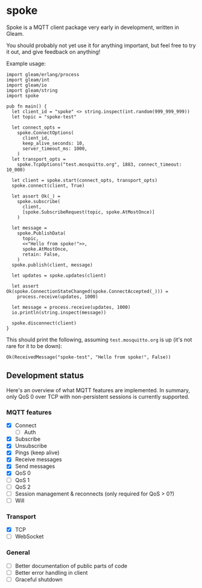 # spoke

Spoke is a MQTT client package very early in development,
written in Gleam.

You should probably not yet use it for anything important,
but feel free to try it out, and give feedback on anything!

Example usage:
```gleam
import gleam/erlang/process
import gleam/int
import gleam/io
import gleam/string
import spoke

pub fn main() {
  let client_id = "spoke" <> string.inspect(int.random(999_999_999))
  let topic = "spoke-test"

  let connect_opts =
    spoke.ConnectOptions(
      client_id,
      keep_alive_seconds: 10,
      server_timeout_ms: 1000,
    )
  let transport_opts =
    spoke.TcpOptions("test.mosquitto.org", 1883, connect_timeout: 10_000)

  let client = spoke.start(connect_opts, transport_opts)
  spoke.connect(client, True)

  let assert Ok(_) =
    spoke.subscribe(
      client,
      [spoke.SubscribeRequest(topic, spoke.AtMostOnce)]
    )

  let message =
    spoke.PublishData(
      topic,
      <<"Hello from spoke!">>,
      spoke.AtMostOnce,
      retain: False,
    )
  spoke.publish(client, message)

  let updates = spoke.updates(client)

  let assert Ok(spoke.ConnectionStateChanged(spoke.ConnectAccepted(_))) =
    process.receive(updates, 1000)

  let message = process.receive(updates, 1000)
  io.println(string.inspect(message))

  spoke.disconnect(client)
}
```

This should print the following,
assuming `test.mosquitto.org` is up (it's not rare for it to be down):
```
Ok(ReceivedMessage("spoke-test", "Hello from spoke!", False))
```

## Development status

Here's an overview of what MQTT features are implemented.
In summary, only QoS 0 over TCP with non-persistent sessions
is currently supported.

### MQTT features
- [x] Connect
  - [ ] Auth
- [x] Subscribe
- [x] Unsubscribe
- [x] Pings (keep alive)
- [x] Receive messages
- [x] Send messages
- [x] QoS 0
- [ ] QoS 1
- [ ] QoS 2
- [ ] Session management & reconnects (only required for QoS > 0?)
- [ ] Will

### Transport
- [x] TCP
- [ ] WebSocket

### General
- [ ] Better documentation of public parts of code
- [ ] Better error handling in client
- [ ] Graceful shutdown